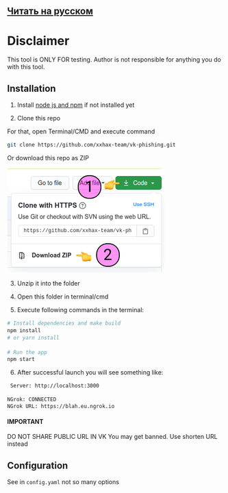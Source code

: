 ## [Читать на русском](docs/ru.md)

# Disclaimer

This tool is ONLY FOR testing. Author is not responsible for anything you do with this tool.

## Installation

1. Install [node js and npm](https://nodejs.org/en/download/) if not installed yet

2. Clone this repo

For that, open Terminal/CMD and execute command

```BASH
git clone https://github.com/xxhax-team/vk-phishing.git
```

Or download this repo as ZIP

![Repo downloading guide](docs/how-to-clone.png)


3. Unzip it into the folder

4. Open this folder in terminal/cmd

5. Execute following commands in the terminal:

```bash
# Install dependencies and make build
npm install
# or yarn install

# Run the app
npm start
```

6. After successful launch you will see something like:

```
 Server: http://localhost:3000 

NGrok: CONNECTED
NGrok URL: https://blah.eu.ngrok.io
```


#### IMPORTANT

DO NOT SHARE PUBLIC URL IN VK You may get banned. Use shorten URL instead

## Configuration

See in `config.yaml` not so many options